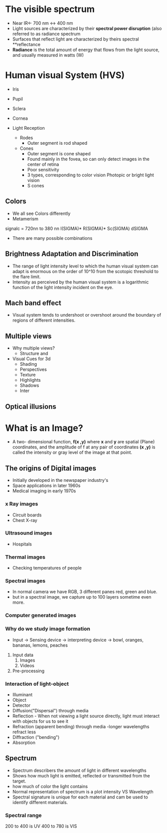 # The visible spectrum
- Near IR<- 700 nm <-> 400 nm
- Light sources are characterized by their **spectral power disruption** (also referred to as radiance spectrum
- Surfaces that reflect light are characterized by theirs spectral **reflectance 
- **Radiance** is the total amount of energy that flows from the light source, and usually measured in watts (W)


# Human visual System (HVS)
- Iris
- Pupil 
- Sclera
- Cornea

- Light Reception
	- Rodes
		- Outer segment is rod shaped 
	- Cones 
		- Outer segment is cone shaped
		- Found mainly in the fovea, so can only detect images in the center of retina 
		- Poor sensitivity 
		- 3 types, corresponding to color vision Photopic or bright light vision
		- S cones 

## Colors 
- We all see Colors differently 
- Metamerism 

signalc = 720nn to 380 nn I(SIGMA)* R(SIGMA)* Sc(SIGMA) dSIGMA

- There are many possible combinations 

## Brightness Adaptation and Discrimination
- The range of light intensity level to which the human visual system can adapt is enormous on the order of 10^10 from the scotopic threshold to the flare limit.
- Intensity as perceived by the human visual system is a logarithmic function of the light intensity incident on the eye.


## Mach band effect
- Visual system tends to undershoot or overshoot around the boundary of regions of different intensities.


## Multiple views 
- Why multiple views?
	- Structure and
- Visual Cues for 3d
	- Shading 
	- Perspectives 
	- Texture 
	- Highlights
	- Shadows 
	- Inter

## Optical illusions 


# What is an Image?
- A two- dimensional function, **f(x ,y)** where **x** and **y** are spatial (Plane) coordinates, and the amplitude of f at any pair of coordinates **(x ,y)** is called the intensity or gray level of the image at that point. 


## The origins of Digital images
- Initially developed in the newspaper industry's 
- Space applications in later 1960s
- Medical imaging in early 1970s 


### x Ray images 
- Circuit boards
- Chest X-ray 


### Ultrasound images
- Hospitals

### Thermal images
- Checking temperatures of people 

### Spectral images 
- In normal camera we have RGB, 3 different panes red, green and blue.
- but in a spectral image, we capture up to 100 layers sometime even more.


### Computer generated images


### Why do we study image formation 
- Input -> Sensing device -> interpreting device -> bowl, oranges, bananas, lemons, peaches 
1. Input data
	1. Images
	2. Videos
2. Pre-processing

### Interaction of light-object 
- Illuminant 
- Object
- Detector
- Diffusion("Dispersal") through media 
- Reflection - When not viewing a light source directly, light must interact with objects for us to see it 
- Refraction (apparent bending) through media -longer wavelengths refract less 
- Diffraction ("bending")
- Absorption


## Spectrum 
- Spectrum describers the amount of light in different wavelengths 
- Shows how much light is emitted, reflected or transmitted from the target.
- how much of color the light contains 
- Normal representation of spectrum is a plot intensity VS Wavelength
- Spectral signature is unique for each material and cam be used to identify different materials.

### Spectral range
200 to 400 is UV
400 to 780 is VIS
